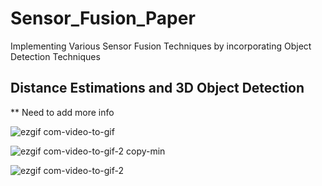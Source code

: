 # Sensor_Fusion_Paper
Implementing Various Sensor Fusion Techniques by incorporating Object Detection Techniques


## Distance Estimations and 3D Object Detection

** Need to add more info


![ezgif com-video-to-gif](https://github.com/prtk1729/Sensor_Fusion_Paper/assets/43796382/9b659d89-17fb-440e-a6d0-73ec016c604b)


![ezgif com-video-to-gif-2 copy-min](https://github.com/prtk1729/Sensor_Fusion_Paper/assets/43796382/28610262-fa6c-4dc0-bdfb-5d6c2b024293)


![ezgif com-video-to-gif-2](https://github.com/prtk1729/Sensor_Fusion_Paper/assets/43796382/3f3778b8-0cd7-4959-8dcf-06dc4217a27d)

